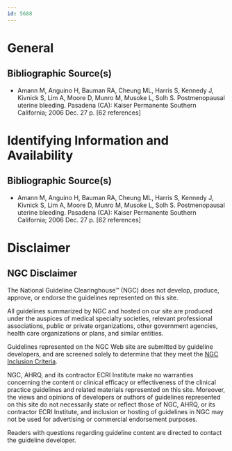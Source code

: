 ```yaml
---
id: 5688
---
```


# General

## Bibliographic Source(s)

- Amann M, Anguino H, Bauman RA, Cheung ML, Harris S, Kennedy J, Kivnick S, Lim A, Moore D, Munro M, Musoke L, Solh S. Postmenopausal uterine bleeding. Pasadena (CA): Kaiser Permanente Southern California; 2006 Dec. 27 p. [62 references]

# Identifying Information and Availability

## Bibliographic Source(s)

- Amann M, Anguino H, Bauman RA, Cheung ML, Harris S, Kennedy J, Kivnick S, Lim A, Moore D, Munro M, Musoke L, Solh S. Postmenopausal uterine bleeding. Pasadena (CA): Kaiser Permanente Southern California; 2006 Dec. 27 p. [62 references]

# Disclaimer

## NGC Disclaimer

The National Guideline Clearinghouse™ (NGC) does not develop, produce, approve, or endorse the guidelines represented on this site.

All guidelines summarized by NGC and hosted on our site are produced under the auspices of medical specialty societies, relevant professional associations, public or private organizations, other government agencies, health care organizations or plans, and similar entities.

Guidelines represented on the NGC Web site are submitted by guideline developers, and are screened solely to determine that they meet the [NGC Inclusion Criteria](/help-and-about/summaries/inclusion-criteria).

NGC, AHRQ, and its contractor ECRI Institute make no warranties concerning the content or clinical efficacy or effectiveness of the clinical practice guidelines and related materials represented on this site. Moreover, the views and opinions of developers or authors of guidelines represented on this site do not necessarily state or reflect those of NGC, AHRQ, or its contractor ECRI Institute, and inclusion or hosting of guidelines in NGC may not be used for advertising or commercial endorsement purposes.

Readers with questions regarding guideline content are directed to contact the guideline developer.

